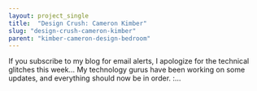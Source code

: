 ```yaml
---
layout: project_single
title:  "Design Crush: Cameron Kimber"
slug: "design-crush-cameron-kimber"
parent: "kimber-cameron-design-bedroom"
---
```

If you subscribe to my blog for email alerts, I apologize for the technical glitches this week… My technology gurus have been working on some updates, and everything should now be in order. :…